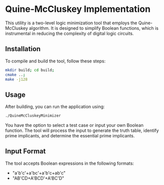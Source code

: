 # Quine-McCluskey Implementation

This utility is a two-level logic minimization tool that employs the Quine-McCluskey algorithm. It is designed to simplify Boolean functions, which is instrumental in reducing the complexity of digital logic circuits.

## Installation
To compile and build the tool, follow these steps:
```bash
mkdir build; cd build;
cmake ..;
make -j128
```

## Usage
After building, you can run the application using:
```bash
./QuineMcCluskeyMinimizer 
```
You have the option to select a test case or input your own Boolean function. The tool will process the input to generate the truth table, identify prime implicants, and determine the essential prime implicants.

## Input Format
The tool accepts Boolean expressions in the following formats:
- "a'b'c'+a'bc'+a'b'c+ab'c"
- "AB'CD+A'BCD'+A'BC'D"
